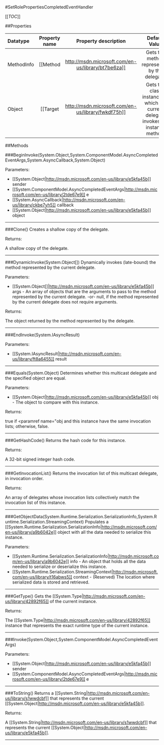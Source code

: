 #SetRolePropertiesCompletedEventHandler

[[_TOC_]]

##Properties

|Datatype|Property name|Property description|Default Value|
|:-------|:----------:|:-----------------:|:-----------:|
|MethodInfo|[[Method|http://msdn.microsoft.com/en-us/library/bt7be6za]]| Gets the method represented by the delegate. |null|
|Object|[[Target|http://msdn.microsoft.com/en-us/library/fwkdf75h]]| Gets the class instance on which the current delegate invokes the instance method. |null|


##Methods

###BeginInvoke(System.Object,System.ComponentModel.AsyncCompletedEventArgs,System.AsyncCallback,System.Object)


Parameters: 

* [[System.Object|http://msdn.microsoft.com/en-us/library/e5kfa45b]] sender 
* [[System.ComponentModel.AsyncCompletedEventArgs|http://msdn.microsoft.com/en-us/library/2tde67e9]] e 
* [[System.AsyncCallback|http://msdn.microsoft.com/en-us/library/ckbe7yh5]] callback 
* [[System.Object|http://msdn.microsoft.com/en-us/library/e5kfa45b]] object 






---


###Clone()
 Creates a shallow copy of the delegate. 





Returns:

 A shallow copy of the delegate. 


---


###DynamicInvoke(System.Object[])
 Dynamically invokes (late-bound) the method represented by the current delegate. 

Parameters: 

* [[System.Object[]|http://msdn.microsoft.com/en-us/library/e5kfa45b]] args  -  An array of objects that are the arguments to pass to the method represented by the current delegate.  -or-  null, if the method represented by the current delegate does not require arguments.  





Returns:

 The object returned by the method represented by the delegate. 


---


###EndInvoke(System.IAsyncResult)


Parameters: 

* [[System.IAsyncResult|http://msdn.microsoft.com/en-us/library/ft8a6455]] result 






---


###Equals(System.Object)
 Determines whether this multicast delegate and the specified object are equal. 

Parameters: 

* [[System.Object|http://msdn.microsoft.com/en-us/library/e5kfa45b]] obj  -  The object to compare with this instance.  





Returns:

true if <paramref name="obj and this instance have the same invocation lists; otherwise, false. 


---


###GetHashCode()
 Returns the hash code for this instance. 





Returns:

 A 32-bit signed integer hash code. 


---


###GetInvocationList()
 Returns the invocation list of this multicast delegate, in invocation order. 





Returns:

 An array of delegates whose invocation lists collectively match the invocation list of this instance. 


---


###GetObjectData(System.Runtime.Serialization.SerializationInfo,System.Runtime.Serialization.StreamingContext)
Populates a [[System.Runtime.Serialization.SerializationInfo|http://msdn.microsoft.com/en-us/library/a9b6042e]] object with all the data needed to serialize this instance.

Parameters: 

* [[System.Runtime.Serialization.SerializationInfo|http://msdn.microsoft.com/en-us/library/a9b6042e]] info  -  An object that holds all the data needed to serialize or deserialize this instance.  
* [[System.Runtime.Serialization.StreamingContext|http://msdn.microsoft.com/en-us/library/t16abws5]] context  -  (Reserved) The location where serialized data is stored and retrieved.  






---


###GetType()
Gets the [[System.Type|http://msdn.microsoft.com/en-us/library/42892f65]] of the current instance.





Returns:

The [[System.Type|http://msdn.microsoft.com/en-us/library/42892f65]] instance that represents the exact runtime type of the current instance.


---


###Invoke(System.Object,System.ComponentModel.AsyncCompletedEventArgs)


Parameters: 

* [[System.Object|http://msdn.microsoft.com/en-us/library/e5kfa45b]] sender 
* [[System.ComponentModel.AsyncCompletedEventArgs|http://msdn.microsoft.com/en-us/library/2tde67e9]] e 






---


###ToString()
Returns a [[System.String|http://msdn.microsoft.com/en-us/library/s1wwdcbf]] that represents the current [[System.Object|http://msdn.microsoft.com/en-us/library/e5kfa45b]].





Returns:

A [[System.String|http://msdn.microsoft.com/en-us/library/s1wwdcbf]] that represents the current [[System.Object|http://msdn.microsoft.com/en-us/library/e5kfa45b]].


---


